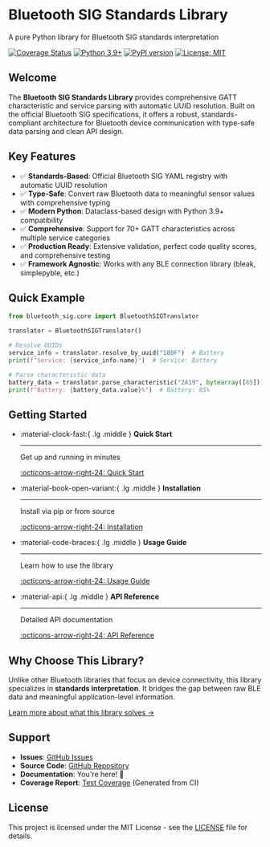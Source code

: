 # Bluetooth SIG Standards Library

A pure Python library for Bluetooth SIG standards interpretation

[![Coverage Status](https://img.shields.io/endpoint?url=https://ronanb96.github.io/bluetooth-sig-python/coverage/coverage-badge.json)](coverage/)
[![Python 3.9+](https://img.shields.io/badge/python-3.9+-blue.svg)](https://www.python.org/downloads/)
[![PyPI version](https://img.shields.io/pypi/v/bluetooth-sig.svg)](https://pypi.org/project/bluetooth-sig/)
[![License: MIT](https://img.shields.io/badge/License-MIT-yellow.svg)](https://opensource.org/licenses/MIT)

## Welcome

The **Bluetooth SIG Standards Library** provides comprehensive GATT characteristic and service parsing with automatic UUID resolution. Built on the official Bluetooth SIG specifications, it offers a robust, standards-compliant architecture for Bluetooth device communication with type-safe data parsing and clean API design.

## Key Features

- ✅ **Standards-Based**: Official Bluetooth SIG YAML registry with automatic UUID resolution
- ✅ **Type-Safe**: Convert raw Bluetooth data to meaningful sensor values with comprehensive typing
- ✅ **Modern Python**: Dataclass-based design with Python 3.9+ compatibility
- ✅ **Comprehensive**: Support for 70+ GATT characteristics across multiple service categories
- ✅ **Production Ready**: Extensive validation, perfect code quality scores, and comprehensive testing
- ✅ **Framework Agnostic**: Works with any BLE connection library (bleak, simplepyble, etc.)

## Quick Example

```python
from bluetooth_sig.core import BluetoothSIGTranslator

translator = BluetoothSIGTranslator()

# Resolve UUIDs
service_info = translator.resolve_by_uuid("180F")  # Battery
print(f"Service: {service_info.name}")  # Service: Battery

# Parse characteristic data
battery_data = translator.parse_characteristic("2A19", bytearray([85]))
print(f"Battery: {battery_data.value}%")  # Battery: 85%
```

## Getting Started

<div class="grid cards" markdown>

- :material-clock-fast:{ .lg .middle } __Quick Start__

    ---

    Get up and running in minutes

    [:octicons-arrow-right-24: Quick Start](quickstart.md)

- :material-book-open-variant:{ .lg .middle } __Installation__

    ---

    Install via pip or from source

    [:octicons-arrow-right-24: Installation](installation.md)

- :material-code-braces:{ .lg .middle } __Usage Guide__

    ---

    Learn how to use the library

    [:octicons-arrow-right-24: Usage Guide](usage.md)

- :material-api:{ .lg .middle } __API Reference__

    ---

    Detailed API documentation

    [:octicons-arrow-right-24: API Reference](api/core.md)

</div>

## Why Choose This Library?

Unlike other Bluetooth libraries that focus on device connectivity, this library specializes in **standards interpretation**. It bridges the gap between raw BLE data and meaningful application-level information.

[Learn more about what this library solves →](why-use.md)

## Support

- **Issues**: [GitHub Issues](https://github.com/RonanB96/bluetooth-sig-python/issues)
- **Source Code**: [GitHub Repository](https://github.com/RonanB96/bluetooth-sig-python)
- **Documentation**: You're here! 🎉
- **Coverage Report**: [Test Coverage](coverage/) (Generated from CI)

## License

This project is licensed under the MIT License - see the [LICENSE](https://github.com/RonanB96/bluetooth-sig-python/blob/main/LICENSE) file for details.
